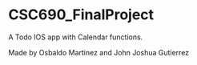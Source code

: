 # CSC690_FinalProject
A Todo IOS app with Calendar functions.


Made by Osbaldo Martinez and John Joshua Gutierrez
